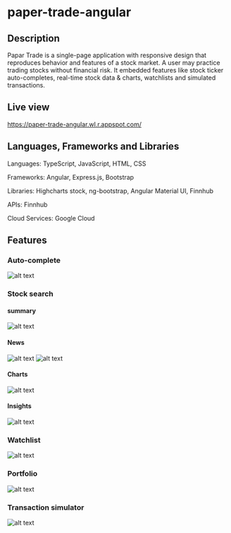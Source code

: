 # paper-trade-angular

## Description
Papar Trade is a single-page application with responsive design that reproduces behavior and features of a stock market. A user may practice trading stocks without financial risk. It embedded features like stock ticker auto-completes, real-time stock data & charts, watchlists and simulated transactions.

## Live view
https://paper-trade-angular.wl.r.appspot.com/

## Languages, Frameworks and Libraries
Languages: TypeScript, JavaScript, HTML, CSS

Frameworks: Angular, Express.js, Bootstrap

Libraries: Highcharts stock, ng-bootstrap, Angular Material UI, Finnhub

APIs: Finnhub

Cloud Services: Google Cloud

## Features
### Auto-complete
![alt text](https://github.com/kaiwangx/paper-trade/blob/master/img/auto-complete.png)

### Stock search
#### summary
![alt text](https://github.com/kaiwangx/paper-trade/blob/master/img/stock-search-summary.png)
#### News
![alt text](https://github.com/kaiwangx/paper-trade/blob/master/img/stock-search-news.png)
![alt text](https://github.com/kaiwangx/paper-trade/blob/master/img/stock-search-news-detail.png)
#### Charts
![alt text](https://github.com/kaiwangx/paper-trade/blob/master/img/stock-search-charts.png)
#### Insights
![alt text](https://github.com/kaiwangx/paper-trade/blob/master/img/stock-search-insignts.png)


### Watchlist
![alt text](https://github.com/kaiwangx/paper-trade/blob/master/img/watchlist.png)

### Portfolio
![alt text](https://github.com/kaiwangx/paper-trade/blob/master/img/portfolio.png)

### Transaction simulator
![alt text](https://github.com/kaiwangx/paper-trade/blob/master/img/transaction-simulator-buy.png)

